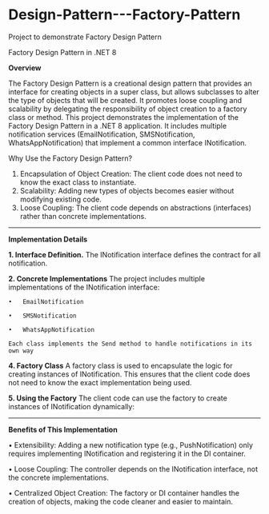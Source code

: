 # Design-Pattern---Factory-Pattern
Project to demonstrate Factory Design Pattern


Factory Design Pattern in .NET 8

**Overview**

The Factory Design Pattern is a creational design pattern that provides an interface for creating objects in a super class, but allows subclasses to alter the type of objects that will be created. It promotes loose coupling and scalability by delegating the responsibility of object creation to a factory class or method.
This project demonstrates the implementation of the Factory Design Pattern in a .NET 8 application. It includes multiple notification services (EmailNotification, SMSNotification, WhatsAppNotification) that implement a common interface INotification.

Why Use the Factory Design Pattern?
1.	Encapsulation of Object Creation: The client code does not need to know the exact class to instantiate.
2.	Scalability: Adding new types of objects becomes easier without modifying existing code.
3.	Loose Coupling: The client code depends on abstractions (interfaces) rather than concrete implementations.
---
**Implementation Details**

**1. Interface Definition.**
The INotification interface defines the contract for all notification. 

**2. Concrete Implementations**
  The project includes multiple implementations of the INotification interface:
  
    •	EmailNotification
    
    •	SMSNotification
    
    •	WhatsAppNotification
   
    Each class implements the Send method to handle notifications in its own way

**4. Factory Class**
A factory class is used to encapsulate the logic for creating instances of INotification. This ensures that the client code does not need to know the exact implementation being used.

**5. Using the Factory**
The client code can use the factory to create instances of INotification dynamically:

---
**Benefits of This Implementation**

•	Extensibility: Adding a new notification type (e.g., PushNotification) only requires implementing INotification and registering it in the DI container.

•	Loose Coupling: The controller depends on the INotification interface, not the concrete implementations.

•	Centralized Object Creation: The factory or DI container handles the creation of objects, making the code cleaner and easier to maintain.
